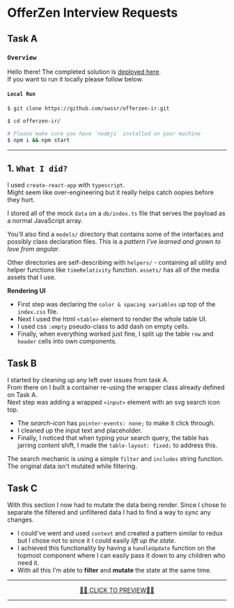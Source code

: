 # OfferZen Interview Requests 
##  Task A
### `Overview`
Hello there! The completed solution is [deployed here](https://offerzen-ir.vercel.app/). \
If you want to run it locally please follow below.

#### `Local Run`
```bash
$ git clone https://github.com/swssr/offerzen-ir.git

$ cd offerzen-ir/

# Please make sure you have `nodejs` installed on your machine 
$ npm i && npm start
```
***

## 1. `What I did?`

I used `create-react-app` with `typescript`. \
 Might seem like over-engineering but it really helps catch oopies before they hurt.

I stored all of the mock `data` on a `db/index.ts` file that serves the payload as a normal JavaScript array.

You'll also find a `models/` directory that contains some of the interfaces and possibly class declaration files. This is a *pattern I've learned and grown to love from angular*.

Other directories are self-describing with `helpers/` - containing all utility and helper functions like `timeRelativity` function. `assets/` has all of the media assets that I use. 

**Rendering UI**
- First step was declaring the `color & spacing variables` up top of the `index.css` file.
- Next I used the html `<table>` element to render the whole table UI.
- I used css `:empty` pseudo-class to add dash on empty cells.
- Finally, when everything worked just fine, I split up the table `row` and `header` cells into own components.

##  Task B

I started by cleaning up any left over issues from task A. \
From there on I built a container re-using the wrapper class already defined on Task A. \
Next step was adding a wrapped `<input>` element with an svg search icon top.

- The *search-icon* has `pointer-events: none;` to make it click through.
- I cleaned up the input text and placeholder.
- Finally, I noticed that when typing your search query, the table has jarring content shift, I made the `table-layout: fixed;` to address this.

The search mechanic is using a simple `filter` and `includes` string function. The original data isn't mutated while filtering.

## Task C

With this section I now had to mutate the data being render. Since I chose to separate the filtered and unfiltered data I had to find a way to sync any changes.
- I could've went and used `context` and created a pattern similar to redux but I chose not to since it I could easily *lift up the state*.
- I achieved this functionality by having a `handleUpdate` function on the topmost component where I can easily pass it down to any children who need it.
- With all this I'm able to **filter** and **mutate** the state at the same time.
***

 <center>
    <a href="https://offerzen-ir.vercel.app/">🚀🚀 CLICK TO PREVIEW🚀🚀</a>
 </center>


***